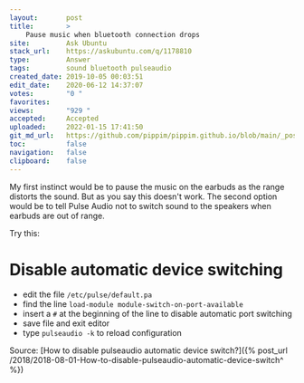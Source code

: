 ```yaml
---
layout:       post
title:        >
    Pause music when bluetooth connection drops
site:         Ask Ubuntu
stack_url:    https://askubuntu.com/q/1178810
type:         Answer
tags:         sound bluetooth pulseaudio
created_date: 2019-10-05 00:03:51
edit_date:    2020-06-12 14:37:07
votes:        "0 "
favorites:    
views:        "929 "
accepted:     Accepted
uploaded:     2022-01-15 17:41:50
git_md_url:   https://github.com/pippim/pippim.github.io/blob/main/_posts/2019/2019-10-05-Pause-music-when-bluetooth-connection-drops.md
toc:          false
navigation:   false
clipboard:    false
---
```


My first instinct would be to pause the music on the earbuds as the range distorts the sound. But as you say this doesn't work. The second option would be to tell Pulse Audio not to switch sound to the speakers when earbuds are out of range.

Try this:


# Disable automatic device switching

- edit the file `/etc/pulse/default.pa`
- find the line `load-module module-switch-on-port-available`
- insert a `#` at the beginning of the line to disable automatic port switching
- save file and exit editor
- type `pulseaudio -k` to reload configuration

Source: [How to disable pulseaudio automatic device switch?]({% post_url /2018/2018-08-01-How-to-disable-pulseaudio-automatic-device-switch^ %})
